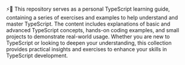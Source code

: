 ⚡🚀 This repository serves as a personal TypeScript learning guide, containing a series of exercises and examples to help understand and master TypeScript. The content includes explanations of basic and advanced TypeScript concepts, hands-on coding examples, and small projects to demonstrate real-world usage. Whether you are new to TypeScript or looking to deepen your understanding, this collection provides practical insights and exercises to enhance your skills in TypeScript development.
